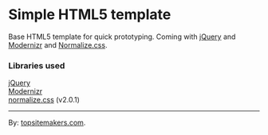 # Simple HTML5 template

Base HTML5 template for quick prototyping. Coming with [jQuery](http://jquery.com) and [Modernizr](http://modernizr.com) and  [Normalize.css](http://necolas.github.com/normalize.css/).

### Libraries used

[jQuery](http://jquery.com)  
[Modernizr](http://modernizr.com)  
[normalize.css](http://necolas.github.com/normalize.css/) (v2.0.1)

<hr>

By: [topsitemakers.com](http://www.topsitemakers.com).
